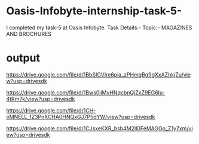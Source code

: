 # Oasis-Infobyte-internship-task-5-
I completed my task-5 at Oasis Infobyte. Task Details:- Topic:- MAGAZINES AND BROCHURES

# output 

https://drive.google.com/file/d/1BbSIGVIre6pia_zPHmgBg9gXxAZhkjZu/view?usp=drivesdk

https://drive.google.com/file/d/1Bws0iiMvHNqcbnQjZxZ9EG6Iu-4tRm7k/view?usp=drivesdk

https://drive.google.com/file/d/1CH-oMNELL_fZ3PnXCHA0HNQxGJ7P5dYW/view?usp=drivesdk

https://drive.google.com/file/d/1CJsxeKXR_bsb4M2Il0FeMAGOo_Z1y7xm/view?usp=drivesdk
